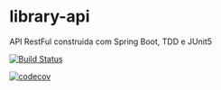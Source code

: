 # library-api
API RestFul construida com Spring Boot, TDD e JUnit5

[![Build Status](https://travis-ci.com/JessicaRodriguesdc/library-api.svg?branch=main)](https://travis-ci.com/JessicaRodriguesdc/library-api)

[![codecov](https://codecov.io/gh/JessicaRodriguesdc/library-api/branch/main/graph/badge.svg?token=0LWP3A99XA)](https://codecov.io/gh/JessicaRodriguesdc/library-api)
